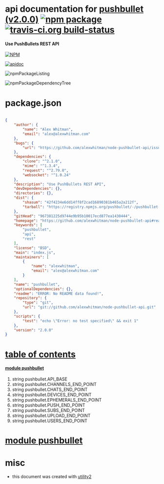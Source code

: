 # api documentation for  [pushbullet (v2.0.0)](https://github.com/alexwhitman/node-pushbullet-api#readme)  [![npm package](https://img.shields.io/npm/v/npmdoc-pushbullet.svg?style=flat-square)](https://www.npmjs.org/package/npmdoc-pushbullet) [![travis-ci.org build-status](https://api.travis-ci.org/npmdoc/node-npmdoc-pushbullet.svg)](https://travis-ci.org/npmdoc/node-npmdoc-pushbullet)
#### Use PushBullets REST API

[![NPM](https://nodei.co/npm/pushbullet.png?downloads=true)](https://www.npmjs.com/package/pushbullet)

[![apidoc](https://npmdoc.github.io/node-npmdoc-pushbullet/build/screenCapture.buildNpmdoc.browser._2Fhome_2Ftravis_2Fbuild_2Fnpmdoc_2Fnode-npmdoc-pushbullet_2Ftmp_2Fbuild_2Fapidoc.html.png)](https://npmdoc.github.io/node-npmdoc-pushbullet/build/apidoc.html)

![npmPackageListing](https://npmdoc.github.io/node-npmdoc-pushbullet/build/screenCapture.npmPackageListing.svg)

![npmPackageDependencyTree](https://npmdoc.github.io/node-npmdoc-pushbullet/build/screenCapture.npmPackageDependencyTree.svg)



# package.json

```json

{
    "author": {
        "name": "Alex Whitman",
        "email": "alex@alexwhitman.com"
    },
    "bugs": {
        "url": "https://github.com/alexwhitman/node-pushbullet-api/issues"
    },
    "dependencies": {
        "clone": "^2.1.0",
        "mime": "^1.3.4",
        "request": "^2.79.0",
        "websocket": "^1.0.24"
    },
    "description": "Use PushBullets REST API",
    "devDependencies": {},
    "directories": {},
    "dist": {
        "shasum": "42f4234e6dd14ff8f2cad16890381b465a2a212f",
        "tarball": "https://registry.npmjs.org/pushbullet/-/pushbullet-2.0.0.tgz"
    },
    "gitHead": "967381225d9744e9b95b10017ecd877ea1430444",
    "homepage": "https://github.com/alexwhitman/node-pushbullet-api#readme",
    "keywords": [
        "pushbullet",
        "api",
        "rest"
    ],
    "license": "BSD",
    "main": "index.js",
    "maintainers": [
        {
            "name": "alexwhitman",
            "email": "alex@alexwhitman.com"
        }
    ],
    "name": "pushbullet",
    "optionalDependencies": {},
    "readme": "ERROR: No README data found!",
    "repository": {
        "type": "git",
        "url": "git://github.com/alexwhitman/node-pushbullet-api.git"
    },
    "scripts": {
        "test": "echo \"Error: no test specified\" && exit 1"
    },
    "version": "2.0.0"
}
```



# <a name="apidoc.tableOfContents"></a>[table of contents](#apidoc.tableOfContents)

#### [module pushbullet](#apidoc.module.pushbullet)
1.  string <span class="apidocSignatureSpan">pushbullet.</span>API_BASE
1.  string <span class="apidocSignatureSpan">pushbullet.</span>CHANNELS_END_POINT
1.  string <span class="apidocSignatureSpan">pushbullet.</span>CHATS_END_POINT
1.  string <span class="apidocSignatureSpan">pushbullet.</span>DEVICES_END_POINT
1.  string <span class="apidocSignatureSpan">pushbullet.</span>EPHEMERALS_END_POINT
1.  string <span class="apidocSignatureSpan">pushbullet.</span>PUSH_END_POINT
1.  string <span class="apidocSignatureSpan">pushbullet.</span>SUBS_END_POINT
1.  string <span class="apidocSignatureSpan">pushbullet.</span>UPLOAD_END_POINT
1.  string <span class="apidocSignatureSpan">pushbullet.</span>USERS_END_POINT



# <a name="apidoc.module.pushbullet"></a>[module pushbullet](#apidoc.module.pushbullet)



# misc
- this document was created with [utility2](https://github.com/kaizhu256/node-utility2)
